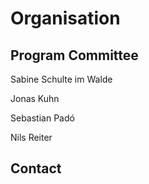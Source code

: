 
# Organisation


## Program Committee

Sabine Schulte im Walde

Jonas Kuhn

Sebastian Padó

Nils Reiter


## Contact
